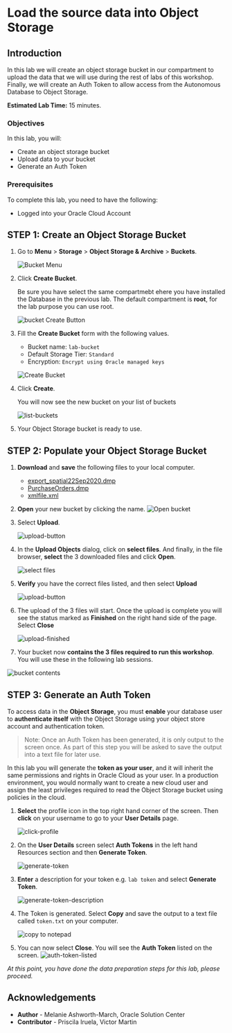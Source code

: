 # Load the source data into Object Storage

## Introduction

In this lab we will create an object storage bucket in our compartment to upload the data that we will use during the rest of labs of this workshop.
Finally, we will create an Auth Token to allow access from the Autonomous Database to Object Storage.

**Estimated Lab Time:** 15 minutes.

### Objectives

In this lab, you will:

-   Create an object storage bucket
-   Upload data to your bucket
-   Generate an Auth Token

### Prerequisites

To complete this lab, you need to have the following:

- Logged into your Oracle Cloud Account

## **STEP 1**: Create an Object Storage Bucket

1. Go to **Menu** > **Storage** > **Object Storage & Archive** > **Buckets**.

   ![Bucket Menu](images/object-storage-01.png)

2. Click **Create Bucket**. 
   
   Be sure you have select the same compartmebt ehere you have installed the Database in the previous lab. The default compartment is **root**, for the lab purpose you can use root.

   ![bucket Create Button](images/create-bucket-01.png)

3. Fill the **Create Bucket** form with the following values.

   - Bucket name: `lab-bucket`
   - Default Storage Tier: `Standard`
   - Encryption: `Encrypt using Oracle managed keys`

   ![Create Bucket](images/create-bucket-02.png)     

6. Click **Create**.

   You will now see the new bucket on your list of buckets

   ![list-buckets](images/create-bucket-03.png)

5. Your Object Storage bucket is ready to use.


## STEP 2: Populate your Object Storage Bucket

1. **Download** and **save** the following files to your local computer. 

   - [export_spatial22Sep2020.dmp](files/export_spatial22Sep202.dmp) 
   - [PurchaseOrders.dmp](files/PurchaseOrders.dmp)
   - [xmlfile.xml](files/xmlfile.xml)

2. **Open** your new bucket by clicking the name.
   ![Open bucket](images/upload-bucket-01.png)

3. Select **Upload**.

   ![upload-button](images/upload-bucket-02.png)

4. In the **Upload Objects** dialog, click on **select files**.
   And finally, in the file browser, **select** the 3 downloaded files and click **Open**.

   ![select files](images/upload-bucket-03.png)

6. **Verify** you have the correct files listed, and then select **Upload**

   ![upload-button](images/upload-bucket-04.png)
   
7. The upload of the 3 files will start. Once the upload is complete you will see the status marked as **Finished** on the right hand side of the page. Select **Close**

   ![upload-finished](images/upload-bucket-05.png)

8. Your bucket now **contains the 3 files required to run this workshop**. You will use these in the following lab sessions.

![bucket contents](images/upload-bucket-06.png)


## STEP 3: Generate an Auth Token

To access data in the **Object Storage**, you must **enable** your database user to **authenticate itself** with the Object Storage using your object store account and authentication token. 

> Note: Once an Auth Token has been generated, it is only output to the screen once. As part of this step you will be asked to save the output into a text file for later use.

In this lab you will generate the **token as your user**, and it will inherit the same permissions and rights in Oracle Cloud as your user. 
In a production environment, you would normally want to create a new cloud user and assign the least privileges required to read the Object Storage bucket using policies in the cloud.

1. **Select** the profile icon in the top right hand corner of the screen. Then **click** on your username to go to your **User Details** page.

   ![click-profile](images/auth-token-01.png)

   
2. On the **User Details** screen select **Auth Tokens** in the left hand Resources section and then **Generate Token**.

   ![generate-token](images/auth-token-02.png)

3. **Enter** a description for your token e.g. `lab token` and select **Generate Token**.

   ![generate-token-description](images/auth-token-03.png)

4. The Token is generated. Select **Copy** and save the output to a text file called `token.txt` on your computer.

   ![copy to notepad](images/auth-token-04.png)

5. You can now select **Close**. You will see the **Auth Token** listed on the screen.
   ![auth-token-listed](images/auth-token-05.png)

_At this point, you have done the data preparation steps for this lab, please proceed._

## **Acknowledgements**

- **Author** - Melanie Ashworth-March, Oracle Solution Center
- **Contributor** - Priscila Iruela, Victor Martin